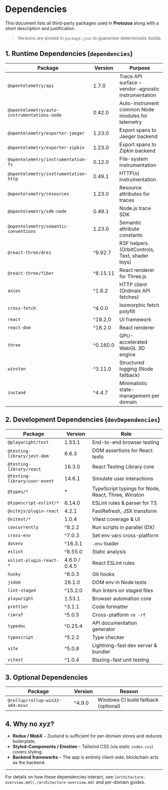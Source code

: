 # Dependencies

This document lists all third-party packages used in **Protozoa** along with a short description and justification.

> Versions are pinned in `package.json` to guarantee deterministic builds.

## 1. Runtime Dependencies (`dependencies`)

| Package                                     | Version  | Purpose                                             |
| ------------------------------------------- | -------- | --------------------------------------------------- |
| `@opentelemetry/api`                        | 1.7.0    | Trace API surface – vendor-agnostic instrumentation |
| `@opentelemetry/auto-instrumentations-node` | 0.42.0   | Auto-instrument common Node modules for telemetry   |
| `@opentelemetry/exporter-jaeger`            | 1.23.0   | Export spans to Jaeger backend                      |
| `@opentelemetry/exporter-zipkin`            | 1.23.0   | Export spans to Zipkin backend                      |
| `@opentelemetry/instrumentation-fs`         | 0.12.0   | File-system instrumentation                         |
| `@opentelemetry/instrumentation-http`       | 0.49.1   | HTTP(s) instrumentation                             |
| `@opentelemetry/resources`                  | 1.23.0   | Resource attributes for traces                      |
| `@opentelemetry/sdk-node`                   | 0.49.1   | Node.js trace SDK                                   |
| `@opentelemetry/semantic-conventions`       | 1.23.0   | Semantic attribute constants                        |
| `@react-three/drei`                         | ^9.92.7  | R3F helpers (OrbitControls, Text, shader toys)      |
| `@react-three/fiber`                        | ^8.15.11 | React renderer for Three.js                         |
| `axios`                                     | ^1.6.2   | HTTP client (Ordinals API fetches)                  |
| `cross-fetch`                               | ^4.0.0   | Isomorphic fetch polyfill                           |
| `react`                                     | ^18.2.0  | UI framework                                        |
| `react-dom`                                 | ^18.2.0  | React renderer                                      |
| `three`                                     | ^0.160.0 | GPU-accelerated WebGL 3D engine                     |
| `winston`                                   | ^3.11.0  | Structured logging (Node fallback)                  |
| `zustand`                                   | ^4.4.7   | Minimalistic state-management per domain            |

## 2. Development Dependencies (`devDependencies`)

| Package                       | Version       | Role                                               |
| ----------------------------- | ------------- | -------------------------------------------------- |
| `@playwright/test`            | 1.53.1        | End-to-end browser testing                         |
| `@testing-library/jest-dom`   | 6.6.3         | DOM assertions for React tests                     |
| `@testing-library/react`      | 16.3.0        | React Testing Library core                         |
| `@testing-library/user-event` | 14.6.1        | Simulate user interactions                         |
| `@types/*`                    | \*            | TypeScript typings for Node, React, Three, Winston |
| `@typescript-eslint/*`        | 6.14.0        | ESLint rules & parser for TS                       |
| `@vitejs/plugin-react`        | 4.2.1         | FastRefresh, JSX transform                         |
| `@vitest/*`                   | 1.0.4         | Vitest coverage & UI                               |
| `concurrently`                | ^8.2.2        | Run scripts in parallel (DX)                       |
| `cross-env`                   | ^7.0.3        | Set env vars cross-platform                        |
| `dotenv`                      | ^16.3.1       | `.env` loader                                      |
| `eslint`                      | ^8.55.0       | Static analysis                                    |
| `eslint-plugin-react-*`       | 4.6.0 / 0.4.5 | React ESLint rules                                 |
| `husky`                       | ^8.0.3        | Git hooks                                          |
| `jsdom`                       | 26.1.0        | DOM env in Node tests                              |
| `lint-staged`                 | ^15.2.0       | Run linters on staged files                        |
| `playwright`                  | 1.53.1        | Browser automation core                            |
| `prettier`                    | ^3.1.1        | Code formatter                                     |
| `rimraf`                      | ^5.0.5        | Cross-platform `rm -rf`                            |
| `typedoc`                     | ^0.25.4       | API documentation generator                        |
| `typescript`                  | ^5.2.2        | Type checker                                       |
| `vite`                        | ^5.0.8        | Lightning-fast dev server & bundler                |
| `vitest`                      | ^1.0.4        | Blazing-fast unit testing                          |

## 3. Optional Dependencies

| Package                         | Version | Reason                               |
| ------------------------------- | ------- | ------------------------------------ |
| `@rollup/rollup-win32-x64-msvc` | ^4.9.0  | Windows CI build fallback (optional) |

## 4. Why no _xyz_?

- **Redux / MobX** – Zustand is sufficient for per-domain stores and reduces boilerplate.
- **Styled-Components / Emotion** – Tailwind CSS (via static `index.css`) covers styling.
- **Backend frameworks** – The app is entirely client-side; blockchain acts as the backend.

---

For details on how these dependencies interact, see `[architecture-overview.md](./architecture-overview.md)` and per-domain guides.
